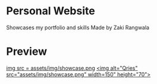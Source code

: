 # Personal Website
Showcases my portfolio and skills
Made by Zaki Rangwala
# Preview
<a href = "www.zakirangwala.com">img src = assets/img/showcase.png</a>
<a href="https://www.qries.com/">
         <img alt="Qries" src="assets/img/showcase.png"
         width=150" height="70">
